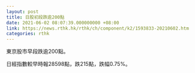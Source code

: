```yaml
---
layout: post
title: 日股初段跌逾200點
date: 2021-06-02 08:07:39.000000000 +08:00
link: https://news.rthk.hk/rthk/ch/component/k2/1593833-20210602.htm
categories: rthk
---
```


東京股市早段跌逾200點。

日經指數較早時報28598點，跌215點，跌幅0.75%。
